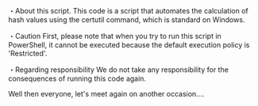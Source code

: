 ・About this script.
  This code is a script that automates the calculation of hash values using the certutil command, 
  which is standard on Windows.

・Caution
  First, please note that when you try to run this script in PowerShell, 
  it cannot be executed because the default execution policy is 'Restricted'.
  
・Regarding responsibility
  We do not take any responsibility for the consequences of running this code again.

  Well then everyone, let's meet again on another occasion....
